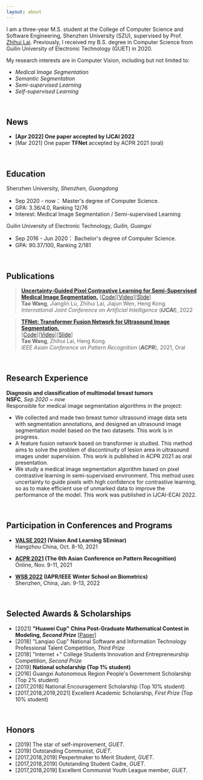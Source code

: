 ```yaml
---
layout: about
---
```


[//]: # (## About Me)

I am a three-year M.S. student at the College of Computer Science and Software Engineering, Shenzhen University (SZU),
supervised by Prof. <a href="https://www.scholat.com/laizhihui" target="_blank">Zhihui Lai</a>. Previously, I received my B.S. degree in Computer Science from
Guilin University of Electronic Technology (GUET) in 2020.

My research interests are in Computer Vision, including but
not limited to:
- _Medical Image Segmentation_
- _Semantic Segmentation_
- _Semi-supervised Learning_
- _Self-supervised Learning_

<br>

## News

- <b>[Apr 2022] One paper accepted by IJCAI 2022</b><br>
- [Mar 2021] One paper **TFNet** accepted by ACPR 2021 (oral)<br>

<br>

## Education

Shenzhen University, <em>Shenzhen, Guangdong</em>

- Sep 2020 - now： Master's degree of Computer Science.
- GPA: 3.36/4.0, Ranking 12/76
- Interest: Medical Image Segmentation / Semi-supervised Learning

Guilin University of Electronic Technology, <em>Guilin, Guangxi</em>

- Sep 2016 - Jun 2020： Bachelor's degree of Computer Science.
- GPA: 90.37/100, Ranking 2/181

<br>

## Publications

> <b><a href="https://taovv.github.io/assets/UGPCL.pdf" target="_blank">Uncertainty-Guided Pixel Contrastive Learning for Semi-Supervised Medical Image Segmentation.</a></b>
> [<a href="https://github.com/taovv/UGPCL" target="_blank">Code</a>][<a href="https://recorder-v3.slideslive.com/?share=66899&s=24d1d62b-b2fa-4ba4-b0a8-08749cf08120" target="_blank">Video</a>][<a href="https://www.aliyundrive.com/s/Xe8uB5kx2mi" target="_blank">Slide</a>]<br>
> <b>Tao Wang</b>, Jianglin Lu, Zhihui Lai, Jiajun Wen, Heng Kong.<br>
> <em>International Joint Conference on Artificial Intelligence</em> (<i><b>IJCAI</b></i>), 2022 <br>

> <b><a href="https://taovv.github.io/assets/TFNet.pdf" target="_blank">TFNet: Transformer Fusion Network for Ultrasound Image Segmentation.</a></b> <br>
> [<a href="https://github.com/taovv/TFNet" target="_blank">Code</a>][<a href="https://www.aliyundrive.com/s/oDdMwf4FrEs" target="_blank">Video</a>][<a href="https://www.aliyundrive.com/s/cc6HVyctitS" target="_blank">Slide</a>]<br>
> <b>Tao Wang</b>, Zhihui Lai, Heng Kong.<br>
> <em>IEEE Asian Conference on Pattern Recognition</em> (<i><b>ACPR</b></i>), 2021, Oral <br>

<br>

## Research Experience

<b>Diagnosis and classification of multimodal breast tumors</b><br>
<b>NSFC</b>, <em>Sep 2020 ~ now</em><br>
Responsible for medical image segmentation algorithms in the project:
- We collected and made two breast tumor ultrasound image data sets with segmentation annotations, and designed an 
ultrasound image segmentation model based on the two datasets. This work is in progress.
- A feature fusion network based on transformer is studied. This method aims to solve the problem of discontinuity of 
lesion area in ultrasound images under supervision. This work is published in ACPR 2021 as oral presentation.
- We study a medical image segmentation algorithm based on pixel contrastive learning in semi-supervised environment. 
This method uses uncertainty to guide pixels with high confidence for contrastive learning, so as to make efficient 
use of unmarked data to improve the performance of the model. This work was published in IJCAI-ECAI 2022.


<br>

## Participation in Conferences and Programs

- <b><a href="http://valser.org/2021/" target="_blank">VALSE 2021</a> (Vision And Learning SEminar)</b><br>
  Hangzhou China, Oct. 8-10, 2021
  
- <b><a href="http://brain.korea.ac.kr/acpr/" target="_blank">ACPR 2021</a> (The 6th Asian Conference on Pattern Recognition)</b><br>
  Online, Nov. 9-11, 2021
  
- <b><a href="https://www.comp.hkbu.edu.hk/wsb2022/" target="_blank">WSB 2022</a> (IAPR/IEEE Winter School on Biometrics)</b><br>
  Shenzhen, China, Jan. 9-13, 2022

<br>

## Selected Awards & Scholarships

- [2021] <b>"Huawei Cup" China Post-Graduate Mathematical Contest in Modeling, _Second Prize_</b> [<a href="https://taovv.github.io/assets/math_model.pdf" target="_blank">Paper</a>]
- [2018] "Lanqiao Cup" National Software and Information Technology Professional
  Talent Competition, _Third Prize_
- [2018] "Internet +" College Students Innovation and Entrepreneurship Competition, _Second Prize_
- [2019] <b>National scholarship (Top 1% student)</b>
- [2016] Guangxi Autonomous Region People's Government Scholarship (Top 2% student)
- [2017,2018] National Encouragement Scholarship (Top 10% student)
- [2017,2018,2019,2021] Excellent Academic Scholarship, _First Prize_ (Top 10% student)

<br>

## Honors

- [2019] The star of self-improvement, _GUET_.
- [2019] Outstanding Communist, _GUET_.
- [2017,2018,2019] Pexpertmaker to Merit Student, _GUET_.
- [2017,2018,2019] Outstanding Student Cadre, _GUET_.
- [2017,2018,2019] Excellent Communist Youth League member, _GUET_.
